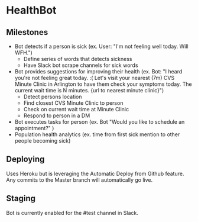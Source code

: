 # HealthBot

## Milestones
- Bot detects if a person is sick (ex. User: "I'm not feeling well today. Will WFH.")
  - Define series of words that detects sickness
  - Have Slack bot scrape channels for sick words
- Bot provides suggestions for improving their health (ex. Bot: "I heard you're not feeling great today. :( Let's visit your nearest (7m) CVS Minute Clinic in Arlington to have them check your symptoms today. The current wait time is N minutes. {url to nearest minute clinic}")
  - Detect persons location
  - Find closest CVS Minute Clinic to person
  - Check on current wait time at Minute Clinic
  - Respond to person in a DM
- Bot executes tasks for person (ex. Bot "Would you like to schedule an appointment?" )
- Population health analytics (ex. time from first sick mention to other people becoming sick)

## Deploying
Uses Heroku but is leveraging the Automatic Deploy from Github feature. Any commits to the Master branch will automatically go live.

## Staging
Bot is currently enabled for the #test channel in Slack.
